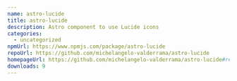 ```yaml
---
name: astro-lucide
title: astro-lucide
description: Astro component to use Lucide icons
categories:
  - uncategorized
npmUrl: https://www.npmjs.com/package/astro-lucide
repoUrl: https://github.com/michelangelo-valderrama/astro-lucide
homepageUrl: https://github.com/michelangelo-valderrama/astro-lucide#readme
downloads: 9
---
```

